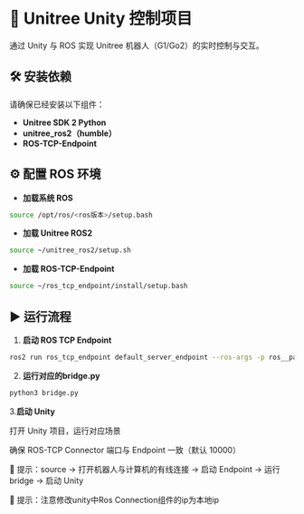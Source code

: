 # 🐾 Unitree Unity 控制项目



通过 Unity 与 ROS 实现 Unitree 机器人（G1/Go2）的实时控制与交互。

## 🛠️ 安装依赖

请确保已经安装以下组件：

- **Unitree SDK 2 Python**
- **unitree_ros2（humble）**
- **ROS-TCP-Endpoint**


## ⚙️ 配置 ROS 环境

- **加载系统 ROS**
```bash
source /opt/ros/<ros版本>/setup.bash
```

- **加载 Unitree ROS2**
```bash
source ~/unitree_ros2/setup.sh
```

- **加载 ROS-TCP-Endpoint**
```bash
source ~/ros_tcp_endpoint/install/setup.bash
```

## ▶️ 运行流程

1. **启动 ROS TCP Endpoint**
```bash
ros2 run ros_tcp_endpoint default_server_endpoint --ros-args -p ros__parameters.ros_tcp_port:=10000
```

2. **运行对应的bridge.py**
```bash
python3 bridge.py
```
3.**启动 Unity**

打开 Unity 项目，运行对应场景

确保 ROS-TCP Connector 端口与 Endpoint 一致（默认 10000）

🔹 提示：source → 打开机器人与计算机的有线连接 → 启动 Endpoint → 运行 bridge → 启动 Unity

🔹 提示：注意修改unity中Ros Connection组件的ip为本地ip






